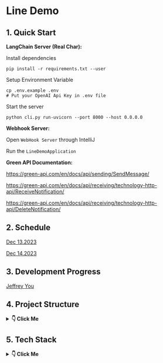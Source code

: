 # Line Demo

## 1. Quick Start

**LangChain Server (Real Char):**

Install dependencies

```shell
pip install -r requirements.txt --user
```
Setup Environment Variable

```shell
cp .env.example .env
# Put your OpenAI Api Key in .env file
```

Start the server

```shell
python cli.py run-uvicorn --port 8000 --host 0.0.0.0 
```

**Webhook Server:**

Open `WebHook Server` through IntelliJ 

Run the `LineDemoApplication`

**Green API Documentation:**

https://green-api.com/en/docs/api/sending/SendMessage/

https://green-api.com/en/docs/api/receiving/technology-http-api/ReceiveNotification/

https://green-api.com/en/docs/api/receiving/technology-http-api/DeleteNotification/

## 2. Schedule

[Dec 13.2023](./schedule/Dec13_2023.md)

[Dec 14.2023](./schedule/Dec14_2023.md)

## 3. Development Progress

[Jeffrey You](./Development/Jeffrey.md)

## 4. Project Structure

<details> <summary> <b>👇 Click Me </b></summary>

```
LineDemo
│   .gitignore
│   commit.py
│   README.md
│
├───data
├───Development
│       template.md
│
├───images
│       website1.png
│       website2.png
│
├───LangChain Server
│   │   catalog.py
│   │   cli.py
│   │   main.py
│   │   openai_llm.py
│   │   requirements.txt
│   │   script
│   │   utils.py
│   │   websocket_routes.py
│   │
│   └───character
│       ├───Day1Demo
│       │       config.yaml
│       │
│       ├───Day2Demo
│       │       config.yaml
│       │
│       └───LineDemo
│               config.yaml
│
└───WebHook Server
    │   .gitignore
    │   HELP.md
    │   mvnw
    │   mvnw.cmd
    │   pom.xml
    │
    ├───.idea
    │       .gitignore
    │       compiler.xml
    │       encodings.xml
    │       jarRepositories.xml
    │       misc.xml
    │       uiDesigner.xml
    │       workspace.xml
    │
    ├───.mvn
    │   └───wrapper
    │           maven-wrapper.jar
    │           maven-wrapper.properties
    │
    ├───src
    │   ├───main
    │   │   ├───java
    │   │   │   └───com
    │   │   │       └───jeffrey
    │   │   │           └───linedemo
    │   │   │               │   LineDemoApplication.java
    │   │   │               │
    │   │   │               ├───config
    │   │   │               │       WebSocketConfig.java
    │   │   │               │
    │   │   │               ├───controller
    │   │   │               │       WebHook.java
    │   │   │               │
    │   │   │               ├───deprecated
    │   │   │               │       ReceiveService.java
    │   │   │               │
    │   │   │               ├───entity
    │   │   │               │       GreenMessage.java
    │   │   │               │       OpenAIMessage.java
    │   │   │               │
    │   │   │               ├───service
    │   │   │               │       OpenaiService.java
    │   │   │               │
    │   │   │               └───utils
    │   │   │                       GreenApiUtils.java
    │   │   │                       WebSocketUtils.java
    │   │   │
    │   │   └───resources
    │   │       │   application.properties
    │   │       │
    │   │       ├───static
    │   │       └───templates
    │   └───test
    │       └───java
    │           └───com
    │               └───jeffrey
    │                   └───linedemo
    │                           LineDemoApplicationTests.java
    │
    └───target
        ├───classes
        │   │   application.properties
        │   │
        │   └───com
        │       └───jeffrey
        │           └───linedemo
        │               │   LineDemoApplication.class
        │               │
        │               ├───config
        │               │       WebSocketConfig.class
        │               │
        │               ├───controller
        │               │       WebHook.class
        │               │
        │               ├───deprecated
        │               │       ReceiveService.class
        │               │
        │               ├───entity
        │               │       GreenMessage$InstanceData.class
        │               │       GreenMessage$MessageData$TextMessageData.class
        │               │       GreenMessage$MessageData.class
        │               │       GreenMessage$SenderData.class
        │               │       GreenMessage.class
        │               │       OpenAIMessage.class
        │               │
        │               ├───service
        │               │       OpenaiService.class
        │               │
        │               └───utils
        │                       GreenApiUtils.class
        │                       WebSocketUtils$MessageHandler.class
        │                       WebSocketUtils.class
        │
        └───generated-sources
            └───annotations
```

</details> 

## 5. Tech Stack

<details> <summary> <b>👇 Click Me </b></summary>

- Green API
- LangChain
- Docker
- Spring Boot
- Spring MVC
- WebSocket
- Chroma
- MySQL / SQLite

</details> 

